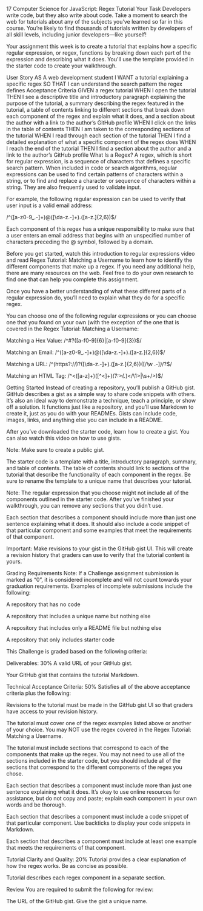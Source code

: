 17 Computer Science for JavaScript: Regex Tutorial
Your Task
Developers write code, but they also write about code. Take a moment to search the web for tutorials about any of the subjects you’ve learned so far in this course. You’re likely to find thousands of tutorials written by developers of all skill levels, including junior developers—like yourself!

Your assignment this week is to create a tutorial that explains how a specific regular expression, or regex, functions by breaking down each part of the expression and describing what it does. You'll use the template provided in the starter code to create your walkthrough.

User Story
AS A web development student
I WANT a tutorial explaining a specific regex
SO THAT I can understand the search pattern the regex defines
Acceptance Criteria
GIVEN a regex tutorial
WHEN I open the tutorial
THEN I see a descriptive title and introductory paragraph explaining the purpose of the tutorial, a summary describing the regex featured in the tutorial, a table of contents linking to different sections that break down each component of the regex and explain what it does, and a section about the author with a link to the author’s GitHub profile
WHEN I click on the links in the table of contents
THEN I am taken to the corresponding sections of the tutorial
WHEN I read through each section of the tutorial
THEN I find a detailed explanation of what a specific component of the regex does
WHEN I reach the end of the tutorial
THEN I find a section about the author and a link to the author’s GitHub profile
What Is a Regex?
A regex, which is short for regular expression, is a sequence of characters that defines a specific search pattern. When included in code or search algorithms, regular expressions can be used to find certain patterns of characters within a string, or to find and replace a character or sequence of characters within a string. They are also frequently used to validate input.

For example, the following regular expression can be used to verify that user input is a valid email address:

/^([a-z0-9_\.-]+)@([\da-z\.-]+)\.([a-z\.]{2,6})$/

Each component of this regex has a unique responsibility to make sure that a user enters an email address that begins with an unspecified number of characters preceding the @ symbol, followed by a domain.

Before you get started, watch this introduction to regular expressions video and read Regex Tutorial: Matching a Username to learn how to identify the different components that make up a regex. If you need any additional help, there are many resources on the web. Feel free to do your own research to find one that can help you complete this assignment.

Once you have a better understanding of what these different parts of a regular expression do, you’ll need to explain what they do for a specific regex.

You can choose one of the following regular expressions or you can choose one that you found on your own (with the exception of the one that is covered in the Regex Tutorial: Matching a Username:

Matching a Hex Value: /^#?([a-f0-9]{6}|[a-f0-9]{3})$/

Matching an Email: /^([a-z0-9_\.-]+)@([\da-z\.-]+)\.([a-z\.]{2,6})$/

Matching a URL: /^(https?:\/\/)?([\da-z\.-]+)\.([a-z\.]{2,6})([\/\w \.-]*)*\/?$/

Matching an HTML Tag: /^<([a-z]+)([^<]+)*(?:>(.*)<\/\1>|\s+\/>)$/

Getting Started
Instead of creating a repository, you’ll publish a GitHub gist. GitHub describes a gist as a simple way to share code snippets with others. It’s also an ideal way to demonstrate a technique, teach a principle, or show off a solution. It functions just like a repository, and you’ll use Markdown to create it, just as you do with your READMEs. Gists can include code, images, links, and anything else you can include in a README.

After you’ve downloaded the starter code, learn how to create a gist. You can also watch this video on how to use gists.

Note: Make sure to create a public gist.

The starter code is a template with a title, introductory paragraph, summary, and table of contents. The table of contents should link to sections of the tutorial that describe the functionality of each component in the regex. Be sure to rename the template to a unique name that describes your tutorial.

Note: The regular expression that you choose might not include all of the components outlined in the starter code. After you’ve finished your walkthrough, you can remove any sections that you didn’t use.

Each section that describes a component should include more than just one sentence explaining what it does. It should also include a code snippet of that particular component and some examples that meet the requirements of that component.

Important: Make revisions to your gist in the GitHub gist UI. This will create a revision history that graders can use to verify that the tutorial content is yours.

Grading Requirements
Note: If a Challenge assignment submission is marked as “0”, it is considered incomplete and will not count towards your graduation requirements. Examples of incomplete submissions include the following:

A repository that has no code

A repository that includes a unique name but nothing else

A repository that includes only a README file but nothing else

A repository that only includes starter code

This Challenge is graded based on the following criteria:

Deliverables: 30%
A valid URL of your GitHub gist.

Your GitHub gist that contains the tutorial Markdown.

Technical Acceptance Criteria: 50%
Satisfies all of the above acceptance criteria plus the following:

Revisions to the tutorial must be made in the GitHub gist UI so that graders have access to your revision history.

The tutorial must cover one of the regex examples listed above or another of your choice. You may NOT use the regex covered in the Regex Tutorial: Matching a Username.

The tutorial must include sections that correspond to each of the components that make up the regex. You may not need to use all of the sections included in the starter code, but you should include all of the sections that correspond to the different components of the regex you chose.

Each section that describes a component must include more than just one sentence explaining what it does. It’s okay to use online resources for assistance, but do not copy and paste; explain each component in your own words and be thorough.

Each section that describes a component must include a code snippet of that particular component. Use backticks to display your code snippets in Markdown.

Each section that describes a component must include at least one example that meets the requirements of that component.

Tutorial Clarity and Quality: 20%
Tutorial provides a clear explanation of how the regex works. Be as concise as possible.

Tutorial describes each regex component in a separate section.

Review
You are required to submit the following for review:

The URL of the GitHub gist. Give the gist a unique name.